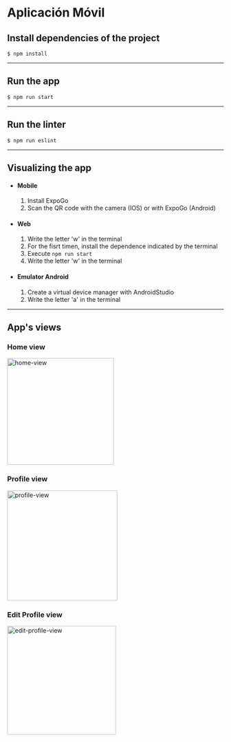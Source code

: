 Aplicación Móvil
===============

## Install dependencies of the project
```
$ npm install
```
---

## Run the app
```
$ npm run start
```
---

## Run the linter
```
$ npm run eslint
```
---

## Visualizing the app

- #### Mobile
    1. Install ExpoGo
    2. Scan the QR code with the camera (IOS) or with ExpoGo (Android)

- #### Web
    1. Write the letter 'w' in the terminal
    2. For the fisrt timen, install the dependence indicated by the terminal
    3. Execute `npm run start`
    4. Write the letter 'w' in the terminal

- #### Emulator Android
    1. Create a virtual device manager with AndroidStudio
    2. Write the letter 'a' in the terminal
    
---

## App's views

### Home view
<img width="248" alt="home-view" src="https://user-images.githubusercontent.com/67125933/192106724-8223d717-1ab4-48cc-a738-ad0bfd19b525.png">

### Profile view
<img width="256" alt="profile-view" src="https://user-images.githubusercontent.com/67125933/192106778-5e3067bb-470c-4aad-8bce-3a8b0f7c60b2.png">

### Edit Profile view
<img width="253" alt="edit-profile-view" src="https://user-images.githubusercontent.com/67125933/192106784-82b58898-bbe3-43eb-9001-621d5decb340.png">



